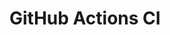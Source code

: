 # GitHub Actions CI














































































































































































































































































































































































































































































































































































































































































































































































































































































































































































































































































































































































































































































































































































































































































































































































































































































































































































































































































































































































































































































































































































































































































































































































































































































































































































































































































































































































































































































































































































































































































































































































































































































































































































